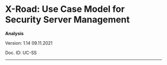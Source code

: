 # X-Road: Use Case Model for Security Server Management
**Analysis**

Version: 1.14
09.11.2021

Doc. ID: UC-SS

-------------------------------------------------------